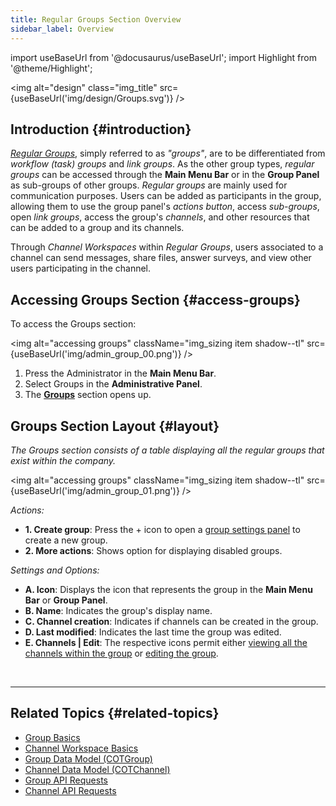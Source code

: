 ```yaml
---
title: Regular Groups Section Overview
sidebar_label: Overview
---
```

import useBaseUrl from '@docusaurus/useBaseUrl';
import Highlight from '@theme/Highlight';

<img alt="design" class="img_title" src={useBaseUrl('img/design/Groups.svg')} />
<br/>

## Introduction {#introduction}

[_Regular Groups_](/docs/documentation/client/groups#regular-groups), simply referred to as _"groups"_, are to be differentiated from _workflow (task) groups_ and _link groups_. As the other group types, _regular groups_ can be accessed through the **Main Menu Bar** or in the **Group Panel** as sub-groups of other groups. _Regular groups_ are mainly used for communication purposes. Users can be added as participants in the group, allowing them to use the group panel's _actions button_, access _sub-groups_, open _link groups_, access the group's _channels_, and other resources that can be added to a group and its channels. 

Through _Channel Workspaces_ within _Regular Groups_, users associated to a  channel can send messages, share files, answer surveys, and view other users participating in the channel.

## Accessing Groups Section {#access-groups}
To access the <span className="badge badge--primary">Groups</span> section:

<img alt="accessing groups" className="img_sizing item shadow--tl" src={useBaseUrl('img/admin_group_00.png')} />
<br/>

1. Press the <span className="badge badge--primary">Administrator</span> in the **Main Menu Bar**.
2. Select <span className="badge badge--primary">Groups</span> in the **Administrative Panel**.
3. The [**Groups**](#layout) section opens up.

<div className="alert alert--secondary">

## Groups Section Layout {#layout}
_The Groups section consists of a table displaying all the regular groups that exist within the company._

<img alt="accessing groups" className="img_sizing item shadow--tl" src={useBaseUrl('img/admin_group_01.png')} />
<br/>

_Actions:_
- **1. Create group**: Press the <span className="badge badge--primary">+</span> icon to open a [group settings panel](/docs/documentation/admin/groups/admin_groups#group-settings-panel-layout) to create a new group.
- **2. More actions**: Shows option for displaying disabled groups.

_Settings and Options:_
- **A. Icon**: Displays the icon that represents the group in the **Main Menu Bar** or **Group Panel**.
- **B. Name**: Indicates the group's display name.
- **C. Channel creation**: Indicates if channels can be created in the group.
- **D. Last modified**: Indicates the last time the group was edited.
- **E. Channels | Edit**: The respective icons permit either [viewing all the channels within the group](/docs/documentation/admin/groups/admin_channels#channels-panel-layout) or [editing the group](/docs/documentation/admin/groups/admin_groups#group-settings-panel-layout).


</div>
<br/>

---
## Related Topics {#related-topics}
- [Group Basics](/docs/documentation/client/groups)
- [Channel Workspace Basics](/docs/documentation/client/channels)
- [Group Data Model (COTGroup)](/docs/documentation/models/communication/model_groups)
- [Channel Data Model (COTChannel)](/docs/documentation/models/communication/model_channels)
- [Group API Requests](/docs/documentation/api/communication/groups)
- [Channel API Requests](/docs/documentation/api/communication/channels)
